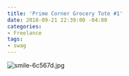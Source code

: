 ```yaml
---
title: 'Prime Corner Grocery Tote #1'
date: 2018-09-21 22:39:00 -04:00
categories:
- Freelance
tags:
- swag
---
```


![smile-6c567d.jpg](/uploads/smile-6c567d.jpg)